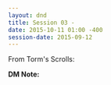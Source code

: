 ```yaml
---
layout: dnd
title: Session 03 - 
date: 2015-10-11 01:00 -400
session-date: 2015-09-12 
---
```

From Torm's Scrolls:

>

**DM Note:** 